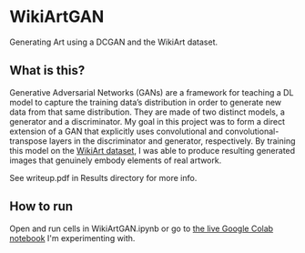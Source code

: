 # WikiArtGAN
 Generating Art using a DCGAN and the WikiArt dataset.

## What is this?

Generative Adversarial Networks (GANs) are a framework for teaching a DL model to capture the training data’s distribution in order to generate new data from that same distribution. They are made of two distinct models, a generator and a discriminator. My goal in this project was to form a direct extension of a GAN that explicitly uses convolutional and convolutional-transpose layers in the discriminator and generator, respectively. By training this model on the [WikiArt dataset](https://www.kaggle.com/datasets/ipythonx/wikiart-gangogh-creating-art-gan), I was able to produce resulting generated images that genuinely embody elements of real artwork.

See writeup.pdf in Results directory for more info.

## How to run

Open and run cells in WikiArtGAN.ipynb or go to [the live Google Colab notebook](https://colab.research.google.com/drive/19iVvmeFtKGFHc-ROuBMzhaYKMamGtdrF?usp=sharing) I'm experimenting with.
